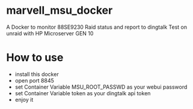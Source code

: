 # marvell_msu_docker
A Docker to monitor 88SE9230 Raid status and report to dingtalk
Test on unraid with HP Microserver GEN 10

# How to use
- install this docker
- open port 8845
- set Container Variable MSU_ROOT_PASSWD as your webui password
- set Container Variable token as your dingtalk api token
- enjoy it
